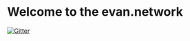 # Welcome to the evan.network


[![Gitter](https://img.shields.io/gitter/room/evannetwork/evannetwork.svg?style=flat-square)](https://gitter.im/evannetwork/Lobby)
